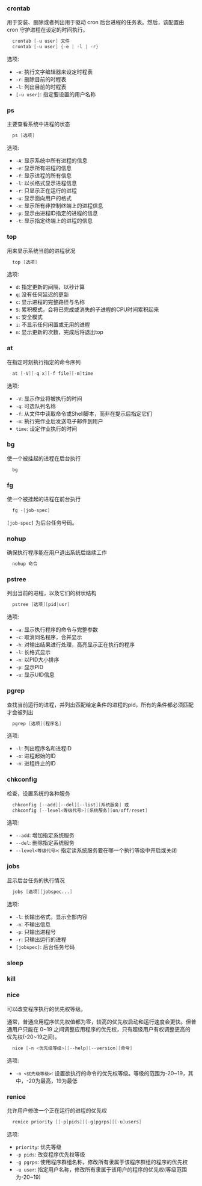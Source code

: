 
### crontab

用于安装、删除或者列出用于驱动 cron 后台进程的任务表。然后，该配置由 cron 守护进程在设定的时间执行。
```s
  crontab [-u user] 文件
  crontab [-u user] {-e | -l | -r}
```
选项:
- `-e`: 执行文字编辑器来设定时程表
- `-r`: 删除目前的时程表
- `-l`: 列出目前的时程表
- `[-u user]`: 指定要设置的用户名称


### ps

主要查看系统中进程的状态
```s
  ps [选项]
```
选项:
- `-A`: 显示系统中所有进程的信息
- `-e`: 显示所有进程的信息
- `-f`: 显示进程的所有信息
- `-l`: 以长格式显示进程信息
- `-r`: 只显示正在运行的进程
- `-u`: 显示面向用户的格式
- `-x`: 显示所有非控制终端上的进程信息
- `-p`: 显示由进程ID指定的进程的信息
- `-t`: 显示指定终端上的进程的信息

### top

用来显示系统当前的进程状况
```s
  top [选项]
```
选项:
- `d`: 指定更新的间隔，以秒计算
-	`q`: 没有任何延迟的更新
-	`c`: 显示进程的完整路径与名称
-	`S`: 累积模式，会将已完成或消失的子进程的CPU时间累积起来
-	`s`: 安全模式
-	`i`: 不显示任何闲置或无用的进程
-	`n`: 显示更新的次数，完成后将退出top


### at

在指定时刻执行指定的命令序列
```s
  at [-V][-q x][-f file][-m]time
```
选项:
-	`-V`: 显示作业将被执行的时间
-	`-q`: 可选队列名称
-	`-f`: 从文件中读取命令或Shell脚本，而非在提示后指定它们
-	`-m`: 执行完作业后发送电子邮件到用户
-	`time`: 设定作业执行的时间

### bg

使一个被挂起的进程在后台执行
```s
  bg
```

### fg

使一个被挂起的进程在前台执行
```s
  fg -[job-spec]
```
`[job-spec]` 为后台任务号码。


### nohup

确保执行程序能在用户退出系统后继续工作
```s
  nohup 命令
```

### pstree

列出当前的进程，以及它们的树状结构
```s
  pstree [选项][pid|usr]
```
选项:
-	`-a`: 显示执行程序的命令与完整参数
-	`-c`: 取消同名程序，合并显示
-	`-h`: 对输出结果进行处理，高亮显示正在执行的程序
-	`-l`: 长格式显示
-	`-n`: 以PID大小排序
-	`-p`: 显示PID
-	`-u`: 显示UID信息

### pgrep

查找当前运行的进程，并列出匹配给定条件的进程的pid，所有的条件都必须匹配才会被列出
```s
  pgrep [选项][程序名]
```
选项:
- `-l`: 列出程序名和进程ID
- `-o`: 进程起始的ID
- `-n`: 进程终止的ID

### chkconfig

检查，设置系统的各种服务
```s
  chkconfig [--add][--del][--list][系统服务] 或
  chkconfig [--level<等级代号>][系统服务][on/off/reset]
```
选项:
- `--add`: 增加指定系统服务
- `--del`: 删除指定系统服务
- `--level<等级代号>`: 指定读系统服务要在哪一个执行等级中开启或关闭

### jobs

显示后台任务的执行情况
```s
  jobs [选项][jobspec...]
```
选项:
-	`-l`: 长输出格式，显示全部内容
-	`-n`: 不输出信息
-	`-p`: 只输出进程号
-	`-r`: 只输出运行的进程
-	`[jobspec]`: 后台任务号码

### sleep

### kill

### nice

可以改变程序执行的优先权等级。

通常，普通应用程序优先权值都为零，较高的优先权启动和运行速度会更快。但普通用户只能在 0~19 之间调整应用程序的优先权，只有超级用户有权调整更高的
优先权(-20~19之间)。

```s
  nice [-n <优先级等级>][--help][--version][命令]
```
选项:
- `-n <优先级等级>`: 设置欲执行的命令的优先权等级。等级的范围为-20~19，其中，-20为最高，19为最低
	
### renice

允许用户修改一个正在运行的进程的优先权
```s
  renice priority [[-p]pids][[-g]pgrps][[-u]users]
```
选项:
- `priority`: 优先等级
- `-p pids`: 改变程序优先权等级
- `-g pgrps`: 使用程序群组名称，修改所有隶属于该程序群组的程序的优先权
- `-u user`: 指定用户名称，修改所有隶属于该用户的程序的优先权(等级范围为-20~19)

